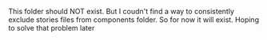 This folder should NOT exist. But I coudn't find a way to consistently
exclude stories files from components folder. So for now it will exist.
Hoping to solve that problem later
